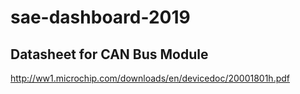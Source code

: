 # sae-dashboard-2019



## Datasheet for CAN Bus Module
http://ww1.microchip.com/downloads/en/devicedoc/20001801h.pdf
